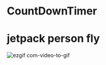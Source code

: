 # CountDownTimer

# jetpack person fly

![ezgif com-video-to-gif](https://user-images.githubusercontent.com/61373662/110197284-8ce22580-7e70-11eb-9d0a-45c7f736bca4.gif)
